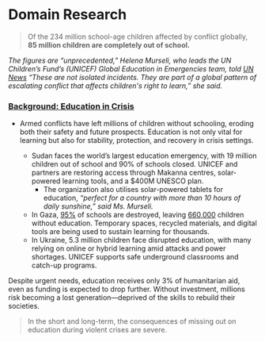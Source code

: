# Domain Research

> Of the 234 million school-age children affected by conflict globally, **85 million children are completely out of school.**

_The figures are “unprecedented,” Helena Murseli, who leads the UN Children’s Fund’s (UNICEF) Global Education in Emergencies team, told [UN News](https://news.un.org/en/story/2025/07/1165417)_ _“These are not isolated incidents. They are part of a global pattern of escalating conflict that affects children's right to learn,” she said._

### [Background: Education in Crisis](https://news.un.org/en/story/2025/07/1165417)
- Armed conflicts have left millions of children without schooling, eroding both their safety and future prospects. Education is not only vital for learning but also for stability, protection, and recovery in crisis settings.

  - Sudan faces the world’s largest education emergency, with 19 million children out of school and 90% of schools closed. UNICEF and partners are restoring access through Makanna centres, solar-powered learning tools, and a $400M UNESCO plan.
      - The organization also utilises solar-powered tablets for education, _“perfect for a country with more than 10 hours of daily sunshine,” said Ms. Murseli._
  - In Gaza, [95%](https://docs.un.org/en/A/HRC/59/26?_gl=1*dbrfff*_ga*MTYzMDA1NDk5OS4xNzU5NjU1MzA4*_ga_TK9BQL5X7Z*czE3NTk2NTUzMDckbzEkZzEkdDE3NTk2NTU3OTAkajYwJGwwJGgw*_ga_S5EKZKSB78*czE3NTk2NTUzMDckbzEkZzEkdDE3NTk2NTU3OTckajM0JGwwJGgw) of schools are destroyed, leaving [660,000](https://www.unrwa.org/resources/reports/unrwa-situation-report-177-situation-gaza-strip-and-west-bank-including-east-jerusalem) children without education. Temporary spaces, recycled materials, and digital tools are being used to sustain learning for thousands.
  - In Ukraine, 5.3 million children face disrupted education, with many relying on online or hybrid learning amid attacks and power shortages. UNICEF supports safe underground classrooms and catch-up programs.

Despite urgent needs, education receives only 3% of humanitarian aid, even as funding is expected to drop further. Without investment, millions risk becoming a lost generation—deprived of the skills to rebuild their societies.

> In the short and long-term, the consequences of missing out on education during violent crises are severe.
